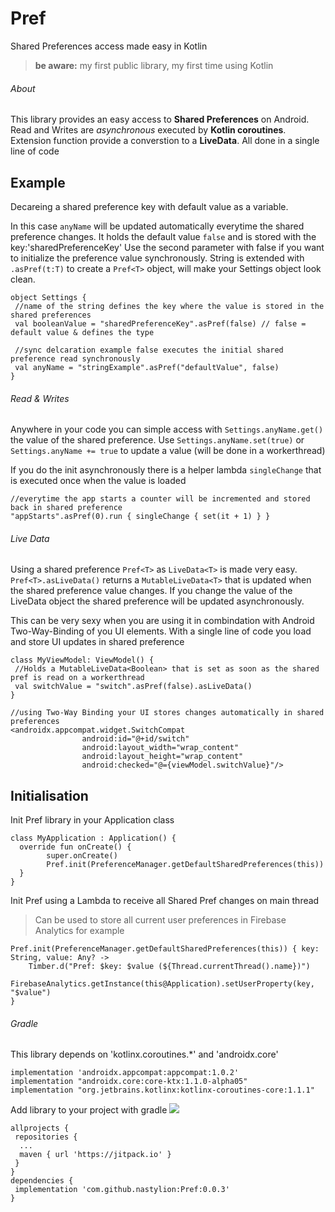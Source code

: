 # Pref
Shared Preferences access made easy in Kotlin
> **be aware:** my first public library, my first time using Kotlin

###### About 
This library provides an easy access to **Shared Preferences** on Android.
Read and Writes are *asynchronous* executed by **Kotlin coroutines**.
Extension function provide a converstion to a **LiveData**.
All done in a single line of code

## Example
Decareing a shared preference key with default value as a variable. 

In this case `anyName` will be updated automatically everytime the shared preference changes. It holds the default value `false` and is stored with the key:'sharedPreferenceKey'
Use the second parameter with false if you want to initialize the preference value synchronously.
String is extended with `.asPref(t:T)` to create a `Pref<T>` object, will make your Settings object look clean.
```
object Settings {
 //name of the string defines the key where the value is stored in the shared preferences
 val booleanValue = "sharedPreferenceKey".asPref(false) // false = default value & defines the type
 
 //sync delcaration example false executes the initial shared preference read synchronously
 val anyName = "stringExample".asPref("defaultValue", false)
}
```

###### Read & Writes 
Anywhere in your code you can simple access with `Settings.anyName.get()` the value of the shared preference.
Use `Settings.anyName.set(true)` or `Settings.anyName += true` to update a value (will be done in a workerthread)

If you do the init asynchronously there is a helper lambda `singleChange` that is executed once when the value is loaded
```
//everytime the app starts a counter will be incremented and stored back in shared preference
"appStarts".asPref(0).run { singleChange { set(it + 1) } }
```

###### Live Data
Using a shared preference `Pref<T>` as `LiveData<T>` is made very easy. `Pref<T>.asLiveData()` returns a `MutableLiveData<T>` that is updated when the shared preference value changes. If you change the value of the LiveData object the shared preference will be updated asynchronously.

This can be very sexy when you are using it in combindation with Android Two-Way-Binding of you UI elements.
With a single line of code you load and store UI updates in shared preference
```
class MyViewModel: ViewModel() {
 //Holds a MutableLiveData<Boolean> that is set as soon as the shared pref is read on a workerthread
 val switchValue = "switch".asPref(false).asLiveData()
}

//using Two-Way Binding your UI stores changes automatically in shared preferences
<androidx.appcompat.widget.SwitchCompat
                android:id="@+id/switch"
                android:layout_width="wrap_content"
                android:layout_height="wrap_content"
                android:checked="@={viewModel.switchValue}"/>
```

## Initialisation 
Init Pref library in your Application class
```
class MyApplication : Application() {
  override fun onCreate() {
        super.onCreate()
        Pref.init(PreferenceManager.getDefaultSharedPreferences(this))
  }
}
```
Init Pref using a Lambda to receive all Shared Pref changes on main thread
> Can be used to store all current user preferences in Firebase Analytics for example
```
Pref.init(PreferenceManager.getDefaultSharedPreferences(this)) { key: String, value: Any? ->
    Timber.d("Pref: $key: $value (${Thread.currentThread().name})")
    FirebaseAnalytics.getInstance(this@Application).setUserProperty(key, "$value")
}
```

###### Gradle 
This library depends on 'kotlinx.coroutines.*' and 'androidx.core'
```
implementation 'androidx.appcompat:appcompat:1.0.2'
implementation "androidx.core:core-ktx:1.1.0-alpha05"
implementation "org.jetbrains.kotlinx:kotlinx-coroutines-core:1.1.1"
```

Add library to your project with gradle 
[![](https://jitpack.io/v/nastylion/Pref.svg)](https://jitpack.io/#nastylion/Pref)
```
allprojects {
 repositories {
  ...
  maven { url 'https://jitpack.io' }
 }
}
dependencies {
 implementation 'com.github.nastylion:Pref:0.0.3'
}
```



